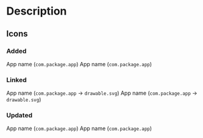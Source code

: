 # Description
<!-- Please provide a short summary of your pull request. -->

## Icons
<!-- Please specify in the sections below which apps and packages you have worked on. Unnecessary sections can be deleted. -->

### Added
<!--  Apps for which you add icons. -->
App name (`com.package.app`)
App name (`com.package.app`)

### Linked
<!--  New app components for existing icons. -->
App name (`com.package.app` → `drawable.svg`)
App name (`com.package.app` → `drawable.svg`)

### Updated
<!--  Outdated icons that you've updated. -->
App name (`com.package.app`)
App name (`com.package.app`)
